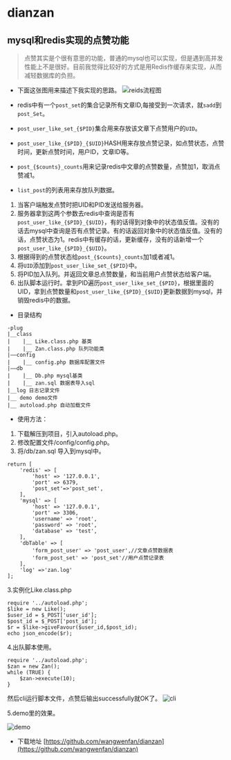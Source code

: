 # dianzan
mysql和redis实现的点赞功能
---

> 点赞其实是个很有意思的功能，普通的mysql也可以实现，但是遇到高并发性能上不是很好。目前我觉得比较好的方式是用Redis作缓存来实现，从而减轻数据库的负担。

- 下面这张图用来描述下我实现的思路。
![reids流程图](http://qn.wangwenfan.top/4324324234.png)

- redis中有一个`post_set`的集合记录所有文章ID,每接受到一次请求，就`sadd`到`post_Set`。
- `post_user_like_set_{$PID}`集合用来存放该文章下点赞用户的`UID`。
- `post_user_like_{$PID}_{$UID}`HASH用来存放点赞记录，如点赞状态，点赞时间，更新点赞时间，用户ID，文章ID等。
- `post_{$counts}_counts`用来记录redis中文章的点赞数量，点赞加1，取消点赞减1。
- `list_post`的列表用来存放队列数据。

1. 当客户端触发点赞时把UID和PID发送给服务器。
2. 服务器拿到这两个参数去redis中查询是否有`post_user_like_{$PID}_{$UID}`，有的话得到对象中的状态值反值。没有的话去mysql中查询是否有点赞记录。有的话返回对象中的状态值反值。没有的话，点赞状态为1。redis中有缓存的话，更新缓存，没有的话新增一个`post_user_like_{$PID}_{$UID}`。
3. 根据得到的点赞状态给`post_{$counts}_counts`加1或者减1。
4. 将`UID`添加到`post_user_like_set_{$PID}`中。
5. 将PID加入队列。并返回文章总点赞数量，和当前用户点赞状态给客户端。
6. 出队脚本运行时。拿到PID遍历`post_user_like_set_{$PID}`，根据里面的UID，拿到点赞数量和`post_user_like_{$PID}_{$UID}`更新数据到mysql，并销毁redis中的数据。
- 目录结构
```
-plug
|__class
|    |__ Like.class.php 基类 
|    |__ Zan.class.php 队列功能类
|——config
|    |__ config.php 数据库配置文件
|——db
|    |__ Db.php mysql基类
|    |__ zan.sql 数据表导入sql
|__log 日志记录文件
|__ demo demo文件 
|__ autoload.php 自动加载文件
```
- 使用方法：

1. 下载解压到项目，引入autoload.php。
2. 修改配置文件/config/config.php。
3. 将/db/zan.sql 导入到mysql中。

```
return [
    'redis' => [
        'host' => '127.0.0.1',
        'port' => 6379,
        'post_set'=>'post_set',
    ],
    'mysql' => [
        'host' => '127.0.0.1',
        'port' => 3306,
        'username' => 'root',
        'password' => 'root',
        'database' => 'test',
    ],
    'dbTable' => [
        'form_post_user' => 'post_user',//文章点赞数据表
        'form_post_set' => 'post_set'//用户点赞记录表
    ],
    'log' =>'zan.log'
];
```
3.实例化Like.class.php 
```
require '../autoload.php';
$like = new Like();
$user_id = $_POST['user_id'];
$post_id = $_POST['post_id'];
$r = $like->giveFavour($user_id,$post_id);
echo json_encode($r);
```
4.出队脚本使用。

```
require '../autoload.php';
$zan = new Zan();
while (TRUE) {
    $zan->execute(10);
}
```
然后cli运行脚本文件，点赞后输出successfully就OK了。
![cli](http://qn.wangwenfan.top/546546546.png)

5.demo里的效果。


![demo](http://qn.wangwenfan.top/534354676587.png)

- 下载地址
[https://github.com/wangwenfan/dianzan](https://github.com/wangwenfan/dianzan)

